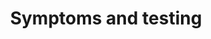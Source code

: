 ---
banner:
  content: If you think you have been exposed to COVID-19 and develop a fever and
    symptoms, such as cough or difficulty breathing, call your healthcare provider
    for medical advice.
  display: true
  heading: Call your doctor
layout: category
name: symptoms-and-testing
owner: CDC
questions:
- what-are-the-symptoms-and-complications-that-covid-19-can-cause
- how-are-people-tested
- should-i-be-tested-for-covid-19
- kind-of-test-used-to-diagnose-covid19
- are-there-home-tests
- when-will-other-tests-be-authorized
- where-can-i-get-tested
- can-a-person-test-negative-and-later-test-positive-for-covid-19
- what-is-antibody-testing
- if-antibody-tests-not-used-for-diagnosis
- why-arent-blood-centers-testing
title: Symptoms and testing
---